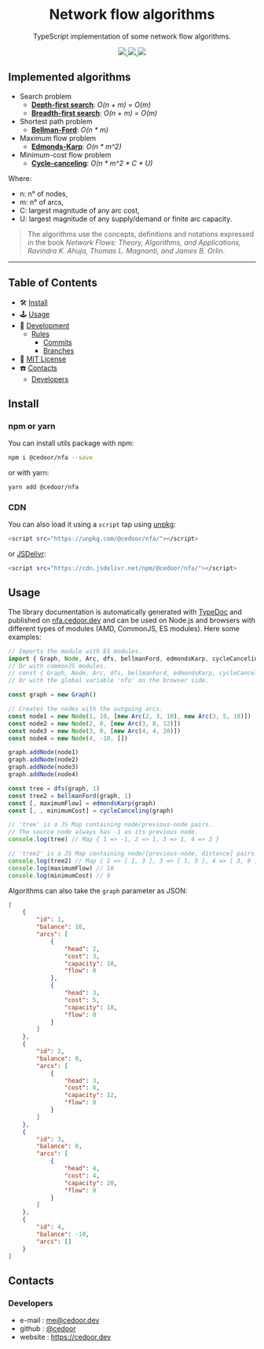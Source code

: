 <p align="center">
    <h1 align="center">
        Network flow algorithms
    </h1>
    <p align="center">TypeScript implementation of some network flow algorithms.</p>
</p>
    
<p align="center">
    <a href="https://github.com/cedoor/network-flow-algorithms/blob/master/LICENSE" target="_blank">
        <img src="https://img.shields.io/github/license/cedoor/network-flow-algorithms.svg?style=flat-square">
    </a>
    <a href="https://travis-ci.org/github/cedoor/network-flow-algorithms" target="_blank">
        <img src="https://img.shields.io/travis/cedoor/network-flow-algorithms?style=flat-square">
    </a>
    <img src="https://img.shields.io/github/languages/top/cedoor/network-flow-algorithms?style=flat-square">
</p>


## Implemented algorithms

* Search problem
    * [**Depth-first search**](https://nfa.cedoor.dev/globals.html#dfs): *O(n + m)* = *O(m)*
    * [**Breadth-first search**](https://nfa.cedoor.dev/globals.html#bfs): *O(n + m)* = *O(m)*
* Shortest path problem
    * [**Bellman-Ford**](https://nfa.cedoor.dev/globals.html#bellmanford): *O(n * m)*
* Maximum flow problem
    * [**Edmonds-Karp**](https://nfa.cedoor.dev/globals.html#edmondskarp): *O(n * m^2)*
* Minimum-cost flow problem
    * [**Cycle-canceling**](https://nfa.cedoor.dev/globals.html#cyclecanceling): *O(n * m^2 * C * U)*
    
Where: 
* n: n° of nodes,
* m: n° of arcs,
* C: largest magnitude of any arc cost,
* U: largest magnitude of any supply/demand or finite arc capacity.

> The algorithms use the concepts, definitions and notations expressed in the book *Network Flows: Theory, Algorithms, and Applications, Ravindra K. Ahuja, Thomas L. Magnanti, and James B. Orlin*.

___

## Table of Contents
- 🛠 [Install](#install)
- 🕹 [Usage](#usage)
- 🔬 [Development](#development)
  - [Rules](#scroll-rules)
    - [Commits](https://github.com/cedoor/cedoor/tree/main/git#commits-rules)
    - [Branches](https://github.com/cedoor/cedoor/tree/main/git#branch-rules)
- 🧾 [MIT License](https://github.com/cedoor/network-flow-algorithms/blob/master/LICENSE)
- ☎️ [Contacts](#contacts)
  - [Developers](#developers)

## Install

### npm or yarn

You can install utils package with npm:

```bash
npm i @cedoor/nfa --save
```
or with yarn:

```bash
yarn add @cedoor/nfa
```

### CDN

You can also load it using a `script` tap using [unpkg](https://unpkg.com/):

```bash
<script src="https://unpkg.com/@cedoor/nfa/"></script>
```

or [JSDelivr](https://www.jsdelivr.com/):

```bash
<script src="https://cdn.jsdelivr.net/npm/@cedoor/nfa/"></script>
```

## Usage

The library documentation is automatically generated with [TypeDoc](https://typedoc.org/) and published on [nfa.cedoor.dev](https://nfa.cedoor.dev)
and can be used on Node.js and browsers with different types of modules (AMD, CommonJS, ES modules). Here some examples:

```javascript
// Imports the module with ES modules.
import { Graph, Node, Arc, dfs, bellmanFord, edmondsKarp, cycleCanceling } from "@cedoor/nfa"
// Or with commonJS modules.
// const { Graph, Node, Arc, dfs, bellmanFord, edmondsKarp, cycleCanceling } = require("@cedoor/nfa")
// Or with the global variable 'nfo' on the browser side.

const graph = new Graph()

// Creates the nodes with the outgoing arcs.
const node1 = new Node(1, 10, [new Arc(2, 3, 10), new Arc(3, 5, 18)])
const node2 = new Node(2, 0, [new Arc(3, 8, 12)])
const node3 = new Node(3, 0, [new Arc(4, 4, 20)])
const node4 = new Node(4, -10, [])

graph.addNode(node1)
graph.addNode(node2)
graph.addNode(node3)
graph.addNode(node4)

const tree = dfs(graph, 1)
const tree2 = bellmanFord(graph, 1)
const [, maximumFlow] = edmondsKarp(graph)
const [, , minimumCost] = cycleCanceling(graph)

// 'tree' is a JS Map containing node/previous-node pairs.
// The source node always has -1 as its previous node.
console.log(tree) // Map { 1 => -1, 2 => 1, 3 => 1, 4 => 3 }

// 'tree2' is a JS Map containing node/[previous-node, distance] pairs.
console.log(tree2) // Map { 2 => [ 1, 3 ], 3 => [ 1, 5 ], 4 => [ 3, 9 ] }
console.log(maximumFlow) // 10
console.log(minimumCost) // 9
```

Algorithms can also take the `graph` parameter as JSON:

```json
[
    {
        "id": 1,
        "balance": 10,
        "arcs": [
            {
                "head": 2,
                "cost": 3,
                "capacity": 10,
                "flow": 0
            },
            {
                "head": 3,
                "cost": 5,
                "capacity": 18,
                "flow": 0
            }
        ]
    },
    {
        "id": 2,
        "balance": 0,
        "arcs": [
            {
                "head": 3,
                "cost": 8,
                "capacity": 12,
                "flow": 0
            }
        ]
    },
    {
        "id": 3,
        "balance": 0,
        "arcs": [
            {
                "head": 4,
                "cost": 4,
                "capacity": 20,
                "flow": 0
            }
        ]
    },
    {
        "id": 4,
        "balance": -10,
        "arcs": []
    }
]
```

## Contacts
### Developers
* e-mail : me@cedoor.dev
* github : [@cedoor](https://github.com/cedoor)
* website : https://cedoor.dev
